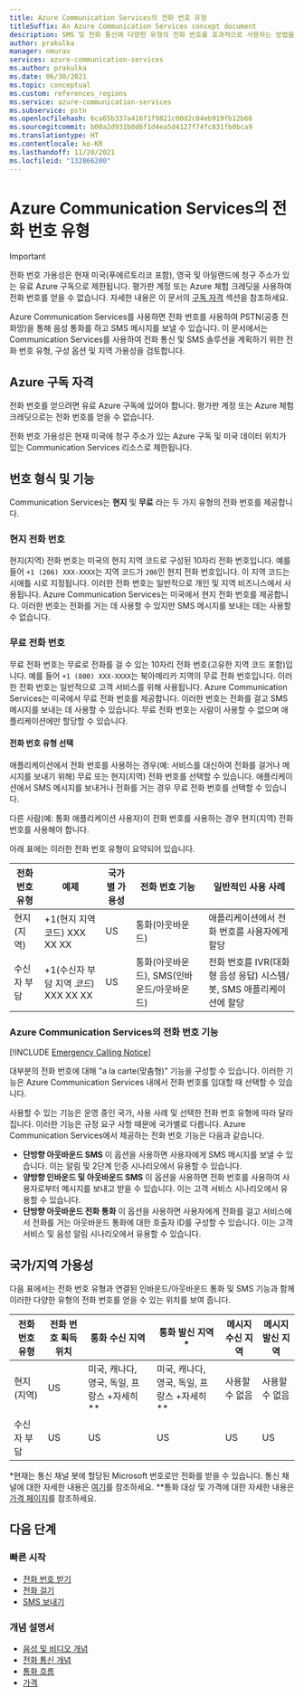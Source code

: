 ```yaml
---
title: Azure Communication Services의 전화 번호 유형
titleSuffix: An Azure Communication Services concept document
description: SMS 및 전화 통신에 다양한 유형의 전화 번호를 효과적으로 사용하는 방법을 알아봅니다.
author: prakulka
manager: nmurav
services: azure-communication-services
ms.author: prakulka
ms.date: 06/30/2021
ms.topic: conceptual
ms.custom: references_regions
ms.service: azure-communication-services
ms.subservice: pstn
ms.openlocfilehash: 6ca65b337a416f1f9821c00d2c04eb919fb12b66
ms.sourcegitcommit: b00a2d931b0d6f1d4ea5d4127f74fc831fb0bca9
ms.translationtype: HT
ms.contentlocale: ko-KR
ms.lasthandoff: 11/20/2021
ms.locfileid: "132866200"
---
```

# <a name="phone-number-types-in-azure-communication-services"></a>Azure Communication Services의 전화 번호 유형

> [!IMPORTANT]
> 전화 번호 가용성은 현재 미국(푸에르토리코 포함), 영국 및 아일랜드에 청구 주소가 있는 유료 Azure 구독으로 제한됩니다. 평가판 계정 또는 Azure 체험 크레딧을 사용하여 전화 번호를 얻을 수 없습니다. 자세한 내용은 이 문서의 [구독 자격](#azure-subscriptions-eligibility) 섹션을 참조하세요.


Azure Communication Services를 사용하면 전화 번호를 사용하여 PSTN(공중 전화망)을 통해 음성 통화를 하고 SMS 메시지를 보낼 수 있습니다. 이 문서에서는 Communication Services를 사용하여 전화 통신 및 SMS 솔루션을 계획하기 위한 전화 번호 유형, 구성 옵션 및 지역 가용성을 검토합니다.

## <a name="azure-subscriptions-eligibility"></a>Azure 구독 자격

전화 번호를 얻으려면 유료 Azure 구독에 있어야 합니다. 평가판 계정 또는 Azure 체험 크레딧으로는 전화 번호를 얻을 수 없습니다.

전화 번호 가용성은 현재 미국에 청구 주소가 있는 Azure 구독 및 미국 데이터 위치가 있는 Communication Services 리소스로 제한됩니다.


## <a name="number-types-and-features"></a>번호 형식 및 기능
Communication Services는 **현지** 및 **무료** 라는 두 가지 유형의 전화 번호를 제공합니다.

### <a name="local-numbers"></a>현지 전화 번호
현지(지역) 전화 번호는 미국의 현지 지역 코드로 구성된 10자리 전화 번호입니다. 예를 들어 `+1 (206) XXX-XXXX`는 지역 코드가 `206`인 현지 전화 번호입니다. 이 지역 코드는 시애틀 시로 지정됩니다. 이러한 전화 번호는 일반적으로 개인 및 지역 비즈니스에서 사용됩니다. Azure Communication Services는 미국에서 현지 전화 번호를 제공합니다. 이러한 번호는 전화를 거는 데 사용할 수 있지만 SMS 메시지를 보내는 데는 사용할 수 없습니다.

### <a name="toll-free-numbers"></a>무료 전화 번호
무료 전화 번호는 무료로 전화를 걸 수 있는 10자리 전화 번호(고유한 지역 코드 포함)입니다. 예를 들어 `+1 (800) XXX-XXXX`는 북아메리카 지역의 무료 전화 번호입니다. 이러한 전화 번호는 일반적으로 고객 서비스를 위해 사용됩니다. Azure Communication Services는 미국에서 무료 전화 번호를 제공합니다. 이러한 번호는 전화를 걸고 SMS 메시지를 보내는 데 사용할 수 있습니다. 무료 전화 번호는 사람이 사용할 수 없으며 애플리케이션에만 할당할 수 있습니다.

#### <a name="choosing-a-phone-number-type"></a>전화 번호 유형 선택

애플리케이션에서 전화 번호를 사용하는 경우(예: 서비스를 대신하여 전화를 걸거나 메시지를 보내기 위해) 무료 또는 현지(지역) 전화 번호를 선택할 수 있습니다. 애플리케이션에서 SMS 메시지를 보내거나 전화를 거는 경우 무료 전화 번호를 선택할 수 있습니다.

다른 사람(예: 통화 애플리케이션 사용자)이 전화 번호를 사용하는 경우 현지(지역) 전화 번호를 사용해야 합니다.

아래 표에는 이러한 전화 번호 유형이 요약되어 있습니다.

| 전화 번호 유형 | 예제                              | 국가별 가용성    | 전화 번호 기능 |일반적인 사용 사례                                                                                                     |
| ----------------- | ------------------------------------ | ----------------------- | ------------------------|------------------------------------------------------------------------------------------------------------------- |
| 현지(지역)        | +1(현지 지역 코드) XXX XX XX  | US                      | 통화(아웃바운드) | 애플리케이션에서 전화 번호를 사용자에게 할당  |
| 수신자 부담         | +1(수신자 부담 지역 *코드*) XXX XX XX | US                      | 통화(아웃바운드), SMS(인바운드/아웃바운드)| 전화 번호를 IVR(대화형 음성 응답) 시스템/봇, SMS 애플리케이션에 할당                                        |


### <a name="phone-number-capabilities-in-azure-communication-services"></a>Azure Communication Services의 전화 번호 기능

[!INCLUDE [Emergency Calling Notice](../../includes/emergency-calling-notice-include.md)]

대부분의 전화 번호에 대해 "a la carte(맞춤형)" 기능을 구성할 수 있습니다. 이러한 기능은 Azure Communication Services 내에서 전화 번호를 임대할 때 선택할 수 있습니다.

사용할 수 있는 기능은 운영 중인 국가, 사용 사례 및 선택한 전화 번호 유형에 따라 달라집니다. 이러한 기능은 규정 요구 사항 때문에 국가별로 다릅니다. Azure Communication Services에서 제공하는 전화 번호 기능은 다음과 같습니다.

- **단방향 아웃바운드 SMS** 이 옵션을 사용하면 사용자에게 SMS 메시지를 보낼 수 있습니다. 이는 알림 및 2단계 인증 시나리오에서 유용할 수 있습니다.
- **양방향 인바운드 및 아웃바운드 SMS** 이 옵션을 사용하면 전화 번호를 사용하여 사용자로부터 메시지를 보내고 받을 수 있습니다. 이는 고객 서비스 시나리오에서 유용할 수 있습니다.
- **단방향 아웃바운드 전화 통화** 이 옵션을 사용하면 사용자에게 전화를 걸고 서비스에서 전화를 거는 아웃바운드 통화에 대한 호출자 ID를 구성할 수 있습니다. 이는 고객 서비스 및 음성 알림 시나리오에서 유용할 수 있습니다.

## <a name="countryregion-availability"></a>국가/지역 가용성

다음 표에서는 전화 번호 유형과 연결된 인바운드/아웃바운드 통화 및 SMS 기능과 함께 이러한 다양한 유형의 전화 번호를 얻을 수 있는 위치를 보여 줍니다.

|전화 번호 유형| 전화 번호 획득 위치 | 통화 수신 지역                                        | 통화 발신 지역*                                    |메시지 수신 지역       | 메시지 발신 지역 |
|-----------| ------------------ | ---------------------------------------------------  |-------------------------------------------------------|-----------------------|--------|
| 현지(지역)  | US                 | 미국, 캐나다, 영국, 독일, 프랑스 +자세히**| 미국, 캐나다, 영국, 독일, 프랑스 +자세히** |사용할 수 없음| 사용할 수 없음 |
| 수신자 부담 | US                 | US                                                   | US                                                    |US                | US |

*현재는 통신 채널 봇에 할당된 Microsoft 번호로만 전화를 받을 수 있습니다. 통신 채널에 대한 자세한 내용은 [여기](/azure/bot-service/bot-service-channel-connect-telephony)를 참조하세요. **통화 대상 및 가격에 대한 자세한 내용은 [가격 페이지](../pricing.md)를 참조하세요.


## <a name="next-steps"></a>다음 단계

### <a name="quickstarts"></a>빠른 시작

- [전화 번호 받기](../../quickstarts/telephony-sms/get-phone-number.md)
- [전화 걸기](../../quickstarts/voice-video-calling/getting-started-with-calling.md)
- [SMS 보내기](../../quickstarts/telephony-sms/send.md)

### <a name="conceptual-documentation"></a>개념 설명서

- [음성 및 비디오 개념](../voice-video-calling/about-call-types.md)
- [전화 통신 개념](./telephony-concept.md)
- [통화 흐름](../call-flows.md)
- [가격](../pricing.md)
